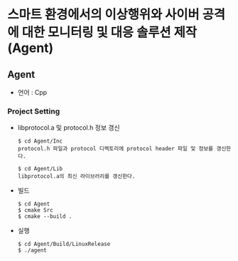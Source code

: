 # 스마트 환경에서의 이상행위와 사이버 공격에 대한 모니터링 및 대응 솔루션 제작 (Agent)

## Agent 
- 언어 : Cpp

### Project Setting
- libprotocol.a 및 protocol.h 정보 갱신
    ```
    $ cd Agent/Inc
    protocol.h 파일과 protocol 디렉토리에 protocol header 파일 및 정보를 갱신한다.

    $ cd Agent/Lib
    libprotocol.a의 최신 라이브러리를 갱신한다.
    ```
- 빌드
    ```
    $ cd Agent
    $ cmake Src
    $ cmake --build .
    ```
- 실행
    ```
    $ cd Agent/Build/LinuxRelease
    $ ./agent
    ```

